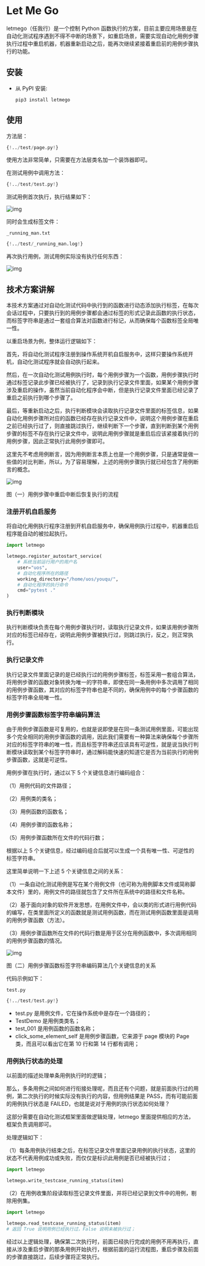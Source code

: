 # Let Me Go

letmego（任我行）是一个控制 Python 函数执行的方案，目前主要应用场景是在自动化测试程序遇到不得不中断的场景下，如重启场景，需要实现自动化用例步骤执行过程中重启机器，机器重新启动之后，能再次继续紧接着重启前的用例步骤执行的功能。

## 安装

- 从 PyPI 安装:

  ```shel
  pip3 install letmego
  ```

## 使用

方法层：

```python
{!../test/page.py!}
```

使用方法非常简单，只需要在方法层类名加一个装饰器即可。

在测试用例中调用方法：

```python
{!../test/test.py!}
```

测试用例首次执行，执行结果如下：

![img](./img/3.png)

同时会生成标签文件：

`_running_man.txt`

```python
{!../test/_running_man.log!}
```

再次执行用例，测试用例实际没有执行任何东西：

![img](./img/4.png)

## 技术方案讲解

本技术方案通过对自动化测试代码中执行到的函数进行动态添加执行标签，在每次会话过程中，只要执行到的用例步骤都会通过标签的形式记录此函数的执行状态，而标签字符串是通过一套组合算法对函数进行标记，从而确保每个函数标签全局唯一性。

以重启场景为例，整体运行逻辑如下：

首先，将自动化测试程序注册到操作系统开机自启服务中，这样只要操作系统开机，自动化测试程序就会自动执行起来。

然后，在一次自动化测试用例执行时，每个用例步骤为一个函数，用例步骤执行时通过标签记录此步骤已经被执行了，记录到执行记录文件里面，如果某个用例步骤涉及重启的操作，虽然当前自动化程序会中断，但是执行记录文件里面已经记录了重启之前执行到哪个步骤了。

最后，等重新启动之后，执行判断模块会读取执行记录文件里面的标签信息，如果自动化用例步骤所对应的函数已经存在执行记录文件中，说明这个用例步骤在重启之前已经执行过了，则直接跳过执行，继续判断下一个步骤，直到判断到某个用例步骤的标签不存在执行记录文件中，说明此用例步骤就是重启后应该紧接着执行的用例步骤，因此正常执行此用例步骤即可。

这里先不考虑用例断言，因为用例断言本质上也是一个用例步骤，只是通常是做一些值的对比判断，所以，为了容易理解，上述的用例步骤执行就已经包含了用例断言的概念。

![img](./img/1.png)

图（一）用例步骤中重启中断后恢复执行的流程

### 注册开机自启服务

将自动化用例执行程序注册到开机自启服务中，确保用例执行过程中，机器重启后程序能自动的被拉起执行。

```python
import letmego

letmego.register_autostart_service(
    # 系统当前运行用户的用户名
    user="uos",
    # 自动化程序所在的路径
    working_directory="/home/uos/youqu/",
    # 自动化程序的执行命令
    cmd="pytest ."
)
```

### 执行判断模块

执行判断模块负责在每个用例步骤执行时，读取执行记录文件，如果该用例步骤所对应的标签已经存在，说明此用例步骤被执行过，则跳过执行，反之，则正常执行。

### 执行记录文件

执行记录文件里面记录的是已经执行过的用例步骤标签，标签采用一套组合算法，将用例步骤的函数对象转换为唯一的字符串，即使在同一条用例中多次调用了相同的用例步骤函数，其对应的标签字符串也是不同的，确保用例中的每个步骤函数的标签字符串全局唯一性。

### 用例步骤函数标签字符串编码算法

由于用例步骤函数是可复用的，也就是说即使是在同一条测试用例里面，可能出现多个完全相同的用例步骤函数的调用，因此我们需要有一种算法来确保每个步骤所对应的标签字符串的唯一性，而且标签字符串还应该具有可逆性，就是说当执行判断模块读取到某个标签字符串时，通过解码能快速的知道它是否为当前执行的用例步骤函数，这就是可逆性。

用例步骤在执行时，通过以下 5 个关键信息进行编码组合：

（1）用例代码的文件路径；

（2）用例类的类名；

（3）用例函数的函数名；

（4）用例步骤的函数名称；

（5）用例步骤函数所在文件的代码行数；

根据以上 5 个关键信息，经过编码组合后就可以生成一个具有唯一性、可逆性的标签字符串。

这里简单说明一下上述 5 个关键信息之间的关系：

（1）一条自动化测试用例是写在某个用例文件（也可称为用例脚本文件或简称脚本文件）里的，用例文件的路径就包含了文件所在系统中的路径和文件名称。

（2）基于面向对象的软件开发思想，在用例文件中，会以类的形式进行用例代码的编写，在类里面所定义的函数就是测试用例函数，而在测试用例函数里面是调用的用例步骤函数（方法）。

（3）用例步骤函数所在文件的代码行数是用于区分在用例函数中，多次调用相同的用例步骤函数的情况。

![img](./img/2.png)

图（二）用例步骤函数标签字符串编码算法几个关键信息的关系

代码示例如下：

`test.py`

```python
{!../test/test.py!}
```

- test.py 是用例文件，它在操作系统中是存在一个路径的；
- TestDemo 是用例类类名；
- test_001 是用例函数的函数名称；
- click_some_element_self 是用例步骤函数，它来源于 page 模块的 Page 类，而且可以看出它在第 10 行和第 14 行都有调用；

### 用例执行状态的处理

以前面的描述处理单条用例执行时的逻辑；

那么，多条用例之间如何进行衔接处理呢，而且还有个问题，就是前面执行过的用例，第二次执行的时候实际没有执行的内容，但用例结果是 PASS，而有可能前面的用例执行状态是 FAILED，也就是说对于用例的执行状态如何处理？

这部分需要在自动化测试框架里面做逻辑处理，letmego 里面提供相应的方法，框架负责调用即可。

处理逻辑如下：

（1）每条用例执行结束之后，在标签记录文件里面记录用例的执行状态，这里的状态不代表用例成功或失败，而仅仅是标识此用例是否已经被执行过；

```py
import letmego

letmego.write_testcase_running_status(item)
```

（2）在用例收集阶段读取标签记录文件里面，并将已经记录到文件中的用例，剔除用例集。

```py
import letmego

letmego.read_testcase_running_status(item)
# 返回 True 说明用例已经执行过，False 说明未被执行过；
```

经过以上逻辑处理，确保第二次执行时，前面已经执行完成的用例不用再执行，直接从涉及重启步骤的那条用例开始执行，根据前面的运行流程图，重启步骤及前面的步骤直接跳过，后续步骤将正常执行。